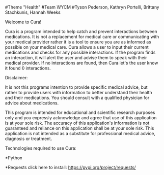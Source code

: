 #Theme "Health"
#Team WYCM
#Tyson Pederson, Kathryn Portelli, Brittany Stachkunis, Hannah Weeks

Welcome to Cura! 

Cura is a program intended to help catch and prevent interactions between medications. It is not a replacement for 
medical care or communicating with your medical provider rather it is a tool to ensure you are as informed as possible 
on your medical care. Cura allows a user to input their current medications and checks for any possible interactions. 
If the program finds an interaction, it will alert the user and advise them to speak with their medical provider. If no 
interactions are found, then Cura let's the user know it found 0 interactions. 

Disclaimer:

It is not this programs intention to provide specific medical advice, but rather to provide users with information to 
better understand their health and their medications. You should consult with a qualified physician for advice about 
medications.

This program is intended for educational and scientific research purposes only and you expressly acknowledge and agree 
that use of this application is at your sole risk. The accuracy of this application's information is not guaranteed and 
reliance on this application shall be at your sole risk. This application is not intended as a substitute for 
professional medical advice, diagnosis or treatment.


Technologies required to use Cura:

*Python

*Requests 
    click here to install: https://pypi.org/project/requests/
